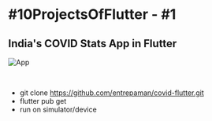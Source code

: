 # #10ProjectsOfFlutter - #1

## India's COVID Stats App in Flutter

![App](https://media.giphy.com/media/SUzDgdplZwcLT33wbM/giphy.gif)

<br />

-   git clone https://github.com/entrepaman/covid-flutter.git
-   flutter pub get
-   run on simulator/device
